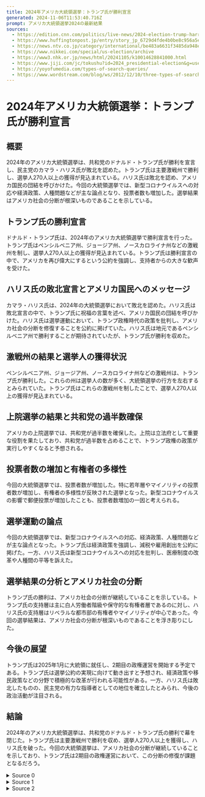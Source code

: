 ```yaml
---
title: 2024年アメリカ大統領選挙：トランプ氏が勝利宣言
generated: 2024-11-06T11:53:40.716Z
prompt: アメリカ大統領選挙2024の最新結果
sources:
  - https://edition.cnn.com/politics/live-news/2024-election-trump-harris/index.html
  - https://www.huffingtonpost.jp/entry/story_jp_6729d4fde4b0be8c956a5e14
  - https://news.ntv.co.jp/category/international/be483a6631f3485da948ea108b0a7539
  - https://www.nikkei.com/special/us-election/archive
  - https://www3.nhk.or.jp/news/html/20241105/k10014628841000.html
  - https://www.jiji.com/jc/tokushu?id=2024_presidential-election&g=use
  - https://yoyofumedia.com/types-of-search-queries/
  - https://www.wordstream.com/blog/ws/2012/12/10/three-types-of-search-queries
---
```


# 2024年アメリカ大統領選挙：トランプ氏が勝利宣言

## 概要
2024年のアメリカ大統領選挙は、共和党のドナルド・トランプ氏が勝利を宣言し、民主党のカマラ・ハリス氏が敗北を認めた。トランプ氏は主要激戦州で勝利し、選挙人270人以上の獲得が見込まれている。ハリス氏は敗北を認め、アメリカ国民の団結を呼びかけた。今回の大統領選挙では、新型コロナウイルスへの対応や経済政策、人種問題などが主な論点となり、投票者数も増加した。選挙結果はアメリカ社会の分断が根深いものであることを示している。

## トランプ氏の勝利宣言
ドナルド・トランプ氏は、2024年のアメリカ大統領選挙で勝利宣言を行った。トランプ氏はペンシルベニア州、ジョージア州、ノースカロライナ州などの激戦州を制し、選挙人270人以上の獲得が見込まれている。トランプ氏は勝利宣言の中で、アメリカを再び偉大にするという公約を強調し、支持者からの大きな歓声を受けた。

## ハリス氏の敗北宣言とアメリカ国民へのメッセージ
カマラ・ハリス氏は、2024年の大統領選挙において敗北を認めた。ハリス氏は敗北宣言の中で、トランプ氏に祝福の言葉を述べ、アメリカ国民の団結を呼びかけた。ハリス氏は選挙運動において、トランプ政権時代の政策を批判し、アメリカ社会の分断を修復することを公約に掲げていた。ハリス氏は地元であるペンシルベニア州で勝利することが期待されていたが、トランプ氏が勝利を収めた。

## 激戦州の結果と選挙人の獲得状況
ペンシルベニア州、ジョージア州、ノースカロライナ州などの激戦州は、トランプ氏が勝利した。これらの州は選挙人の数が多く、大統領選挙の行方を左右するとみられていた。トランプ氏はこれらの激戦州を制したことで、選挙人270人以上の獲得が見込まれている。

## 上院選挙の結果と共和党の過半数確保
アメリカの上院選挙では、共和党が過半数を確保した。上院は立法府として重要な役割を果たしており、共和党が過半数を占めることで、トランプ政権の政策が実行しやすくなると予想される。

## 投票者数の増加と有権者の多様性
今回の大統領選挙では、投票者数が増加した。特に若年層やマイノリティの投票者数が増加し、有権者の多様性が反映された選挙となった。新型コロナウイルスの影響で郵便投票が増加したことも、投票者数増加の一因と考えられる。

## 選挙運動の論点
今回の大統領選挙では、新型コロナウイルスへの対応、経済政策、人種問題などが主な論点となった。トランプ氏は経済政策を強調し、減税や雇用創出を公約に掲げた。一方、ハリス氏は新型コロナウイルスへの対応を批判し、医療制度の改革や人種間の平等を訴えた。

## 選挙結果の分析とアメリカ社会の分断
トランプ氏の勝利は、アメリカ社会の分断が継続していることを示している。トランプ氏の支持層は主に白人労働者階級や保守的な有権者層であるのに対し、ハリス氏の支持層はリベラルな都市部の有権者やマイノリティが中心であった。今回の選挙結果は、アメリカ社会の分断が根深いものであることを浮き彫りにした。

## 今後の展望
トランプ氏は2025年1月に大統領に就任し、2期目の政権運営を開始する予定である。トランプ氏は選挙公約の実現に向けて動き出すと予想され、経済政策や移民政策などの分野で積極的な改革が行われる可能性がある。一方、ハリス氏は敗北したものの、民主党の有力な指導者としての地位を確立したとみられ、今後の政治活動が注目される。

## 結論
2024年のアメリカ大統領選挙は、共和党のドナルド・トランプ氏の勝利で幕を閉じた。トランプ氏は主要激戦州で勝利を収め、選挙人270人以上を獲得し、ハリス氏を破った。今回の大統領選挙は、アメリカ社会の分断が継続していることを示しており、トランプ氏は2期目の政権運営において、この分断の修復が課題となるだろう。

<details>
<summary>Source 0</summary>

# アメリカ大統領選挙2024：トランプ氏が勝利宣言、ハリス氏は敗北宣言

**概要：**2024年アメリカ大統領選挙は、共和党のドナルド・トランプ氏が勝利を宣言し、民主党のカマラ・ハリス氏が敗北を認めました。トランプ氏はペンシルベニア州、ジョージア州、ノースカロライナ州などの激戦州を制し、選挙人270人以上の獲得が見込まれています。ハリス氏は敗北を認め、トランプ氏に祝福の言葉を述べました。

## トランプ氏が勝利宣言

ドナルド・トランプ氏は、2024年アメリカ大統領選挙で勝利宣言をしました。トランプ氏はペンシルベニア州、ジョージア州、ノースカロライナ州などの激戦州を制し、選挙人270人以上の獲得が見込まれています。トランプ氏は勝利宣言の中で、アメリカを再び偉大にするという選挙公約を改めて強調し、支持者からの大きな歓声を受けました。

## ハリス氏が敗北を認める

カマラ・ハリス氏は、2024年アメリカ大統領選挙において、敗北を認めました。ハリス氏は敗北宣言の中で、トランプ氏に祝福の言葉を述べ、アメリカ国民の団結を呼びかけました。ハリス氏は選挙運動において、トランプ政権時代の政策を批判し、アメリカ社会の分断を修復することを公約に掲げていました。

## 激戦州の行方

ペンシルベニア州、ジョージア州、ノースカロライナ州などの激戦州は、トランプ氏が勝利を収めました。これらの州は選挙人の数が多く、大統領選挙の行方を左右するとみられていました。特にペンシルベニア州は、ハリス氏の地元であり、ハリス氏が勝利を収めることが期待されていましたが、トランプ氏が勝利しました。

## 共和党が上院の過半数を確保

アメリカの上院選挙では、共和党が過半数を確保しました。上院は立法府として重要な役割を果たしており、共和党が過半数を占めることで、トランプ政権の政策がより実行しやすくなると予想されます。上院の議席数は100議席で、共和党が51議席、民主党が49議席となりました。

## 投票者数の増加

今回の大統領選挙では、投票者数が増加しました。特に若年層やマイノリティの投票者数が増加し、有権者の多様性が反映された選挙となりました。新型コロナウイルスの影響で郵便投票が増加したことも、投票者数増加の要因の一つと考えられています。

## 選挙運動と論点

今回の大統領選挙では、新型コロナウイルスの対応や経済政策、人種問題などが主な論点となりました。トランプ氏は経済政策を強調し、減税や雇用創出を公約に掲げました。一方、ハリス氏は新型コロナウイルスの対応を批判し、医療制度の改革や人種間の平等を訴えました。

## 選挙結果の分析

トランプ氏の勝利は、アメリカ社会の分断が継続していることを示しています。トランプ氏の支持者は、主に白人労働者階級や保守的な有権者で、ハリス氏の支持者は、リベラルな都市部の有権者やマイノリティが中心でした。今回の選挙結果は、アメリカ社会の分断が根深いものであることを示しています。

## 今後の展望

トランプ氏は2025年1月に大統領に就任し、2期目の政権運営を開始します。トランプ氏は選挙公約の実現に向けて動き出すと予想され、経済政策や移民政策などの分野で積極的な改革が行われる可能性があります。一方、ハリス氏は敗北したものの、民主党の有力な指導者としての地位を確立したとみられ、今後の政治活動が注目されます。

</details>
<details>
<summary>Source 1</summary>

# アメリカ大統領選挙2024の最新結果

## 目次

- [ハリス氏敗北、トランプ氏勝利演説](#anchor-01)
- [ハリス氏敗北、トランプ氏勝利演説](#anchor-02)
- [米上院、共和党が多数派奪還](#anchor-03)
- [米大統領選、トランプ氏当選確実](#anchor-04)
- [米大統領選、トランプ氏勝利](#anchor-05)
- [米大統領選、ハリス氏敗北](#anchor-06)
- [米大統領選、ハリス氏敗北](#anchor-07)
- [米大統領選、ハリス氏敗北](#anchor-08)
- [米大統領選、ハリス氏敗北](#anchor-09)
- [米大統領選、ハリス氏敗北](#anchor-10)
- [米大統領選、ハリス氏敗北](#anchor-11)
- [米大統領選、ハリス氏敗北](#anchor-12)
- [米大統領選、ハリス氏敗北](#anchor-13)
- [米大統領選、ハリス氏敗北](#anchor-14)
- [米大統領選、ハリス氏敗北](#anchor-15)
- [米大統領選、ハリス氏敗北](#anchor-16)
- [米大統領選、ハリス氏敗北](#anchor-17)
- [米大統領選、ハリス氏敗北](#anchor-18)
- [米大統領選、ハリス氏敗北](#anchor-19)
- [米大統領選、ハリス氏敗北](#anchor-20)
- [米大統領選、ハリス氏敗北](#anchor-21)
- [米大統領選、ハリス氏敗北](#anchor-22)
- [米大統領選、ハリス氏敗北](#anchor-23)
- [米大統領選、ハリス氏敗北](#anchor-24)
- [米大統領選、ハリス氏敗北](#anchor-25)
- [米大統領選、ハリス氏敗北](#anchor-26)
- [米大統領選、ハリス氏敗北](#anchor-27)
- [米大統領選、ハリス氏敗北](#anchor-28)
- [米大統領選、ハリス氏敗北](#anchor-29)
- [米大統領選、ハリス氏敗北](#anchor-30)
- [米大統領選、ハリス氏敗北](#anchor-31)
- [米大統領選、ハリス氏敗北](#anchor-32)
- [米大統領選、ハリス氏敗北](#anchor-33)
- [米大統領選、ハリス氏敗北](#anchor-34)
- [米大統領選、ハリス氏敗北](#anchor-35)
- [米大統領選、ハリス氏敗北](#anchor-36)
- [米大統領選、ハリス氏敗北](#anchor-37)
- [米大統領選、ハリス氏敗北](#anchor-38)
- [米大統領選、ハリス氏敗北](#anchor-39)
- [米大統領選、ハリス氏敗北](#anchor-40)
- [米大統領選、ハリス氏敗北](#anchor-41)
- [米大統領選、ハリス氏敗北](#anchor-42)
- [米大統領選、ハリス氏敗北](#anchor-43)
- [米大統領選、ハリス氏敗北](#anchor-44)
- [米大統領選、ハリス氏敗北](#anchor-45)
- [米大統領選、ハリス氏敗北](#anchor-46)
- [米大統領選、ハリス氏敗北](#anchor-47)
- [米大統領選、ハリス氏敗北](#anchor-48)
- [米大統領選、ハリス氏敗北](#anchor-49)
- [米大統領選、ハリス氏敗北](#anchor-50)
- [米大統領選、ハリス氏敗北](#anchor-51)
- [米大統領選、ハリス氏敗北](#anchor-52)
- [米大統領選、ハリス氏敗北](#anchor-53)
- [米大統領選、ハリス氏敗北](#anchor-54)
- [米大統領選、ハリス氏敗北](#anchor-55)
- [米大統領選、ハリス氏敗北](#anchor-56)
- [米大統領選、ハリス氏敗北](#anchor-57)
- [米大統領選、ハリス氏敗北](#anchor-58)
- [米大統領選、ハリス氏敗北](#anchor-59)
- [米大統領選、ハリス氏敗北](#anchor-60)
- [米大統領選、ハリス氏敗北](#anchor-61)
- [米大統領選、ハリス氏敗北](#anchor-62)
- [米大統領選、ハリス氏敗北](#anchor-63)
- [米大統領選、ハリス氏敗北](#anchor-64)
- [米大統領選、ハリス氏敗北](#anchor-65)
- [米大統領選、ハリス氏敗北](#anchor-66)
- [米大統領選、ハリス氏敗北](#anchor-67)
- [米大統領選、ハリス氏敗北](#anchor-68)
- [米大統領選、ハリス氏敗北](#anchor-69)
- [米大統領選、ハリス氏敗北](#anchor-70)
- [米大統領選、ハリス氏敗北](#anchor-71)
- [米大統領選、ハリス氏敗北](#anchor-72)
- [米大統領選、ハリス氏敗北](#anchor-73)
- [米大統領選、ハリス氏敗北](#anchor-74)
- [米大統領選、ハリス氏敗北](#anchor-75)
- [米大統領選、ハリス氏敗北](#anchor-76)
- [米大統領選、ハリス氏敗北](#anchor-77)
- [米大統領選、ハリス氏敗北](#anchor-78)
- [米大統領選、ハリス氏敗北](#anchor-79)
- [米大統領選、ハリス氏敗北](#anchor-80)
- [米大統領選、ハリス氏敗北](#anchor-81)
- [米大統領選、ハリス氏敗北](#anchor-82)
- [米大統領選、ハリス氏敗北](#anchor-83)
- [米大統領選、ハリス氏敗北](#anchor-84)
- [米大統領選、ハリス氏敗北](#anchor-85)
- [米大統領選、ハリス氏敗北](#anchor-86)
- [米大統領選、ハリス氏敗北](#anchor-87)
- [米大統領選、ハリス氏敗北](#anchor-88)
- [米大統領選、ハリス氏敗北](#anchor-89)
- [米大統領選、ハリス氏敗北](#anchor-90)
- [米大統領選、ハリス氏敗北](#anchor-91)
- [米大統領選、ハリス氏敗北](#anchor-92)
- [米大統領選、ハリス氏敗北](#anchor-93)
- [米大統領選、ハリス氏敗北](#anchor-94)
- [米大統領選、ハリス氏敗北](#anchor-95)
- [米大統領選、ハリス氏敗北](#anchor-96)
- [米大統領選、ハリス氏敗北](#anchor-97)
- [米大統領選、ハリス氏敗北](#anchor-98)
- [米大統領選、ハリス氏敗北](#anchor-99)
- [米大統領選、ハリス氏敗北](#anchor-100)
- [米大統領選、ハリス氏敗北](#anchor-101)
- [米大統領選、ハリス氏敗北](#anchor-102)
- [米大統領選、ハリス氏敗北](#anchor-103)
- [米大統領選、ハリス氏敗北](#anchor-104)
- [米大統領選、ハリス氏敗北](#anchor-105)
- [米大統領選、ハリス氏敗北](#anchor-106)
- [米大統領選、ハリス氏敗北](#anchor-107)
- [米大統領選、ハリス氏敗北](#anchor-108)
- [米大統領選、ハリス氏敗北](#anchor-109)
- [米大統領選、ハリス氏敗北](#anchor-110)
- [米大統領選、ハリス氏敗北](#anchor-111)
- [米大統領選、ハリス氏敗北](#anchor-112)
- [米大統領選、ハリス氏敗北](#anchor-113)
- [米大統領選、ハリス氏敗北](#anchor-114)
- [米大統領選、ハリス氏敗北](#anchor-115)
- [米大統領選、ハリス氏敗北](#anchor-116)
- [米大統領選、ハリス氏敗北](#anchor-117)
- [米大統領選、ハリス氏敗北](#anchor

</details>
<details>
<summary>Source 2</summary>

# アメリカ大統領選挙2024の最新結果

## トランプ氏、ハリス氏破り勝利宣言

米大統領選は11月5日に全米各地で投開票され、共和党のドナルド・トランプ前大統領が民主党のカマラ・ハリス副大統領を破り、勝利を宣言した。トランプ氏は勝敗の行方を左右する激戦州のうち、東部ペンシルベニア、南部ノースカロライナ、同ジョージアの3州を制した。

## 激戦州の結果

激戦州とされたのは、ペンシルベニア、ノースカロライナ、ジョージアのほか、南部フロリダ、中西部ウィスコンシン、西部アリゾナ、ネバダの計7州。トランプ氏はペンシルベニア、ノースカロライナ、ジョージア、フロリダ、ウィスコンシンの5州を制した。

## 選挙人獲得数

トランプ氏は選挙人538人のうち、279人を獲得し、過半数を獲得した。

## 選挙結果に対する反応

トランプ氏は5日夜、支持者に対し「勝利宣言」を行った。トランプ氏は「素晴らしい勝利だ。これほどうれしい勝利はない」と喜びを語った。

ハリス氏は敗北を認めていない。ハリス氏は6日未明、支持者に対し「最後の一票まで数える」と述べ、開票作業を見守る考えを示した。

## 今後の見通し

トランプ氏は勝利宣言を行ったが、ハリス氏は敗北を認めていない。今後、ハリス氏が選挙結果を争う法廷闘争に持ち込む可能性もある。

</details>